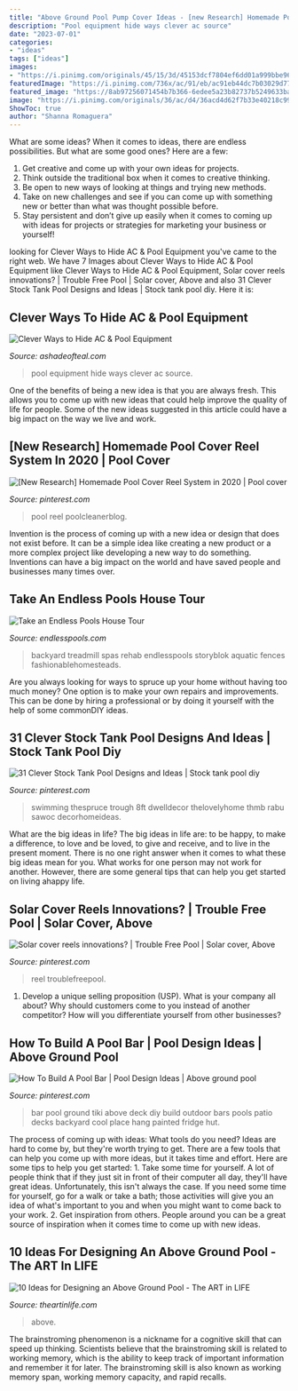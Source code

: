 ```yaml
---
title: "Above Ground Pool Pump Cover Ideas - [new Research] Homemade Pool Cover Reel System In 2020"
description: "Pool equipment hide ways clever ac source"
date: "2023-07-01"
categories:
- "ideas"
tags: ["ideas"]
images:
- "https://i.pinimg.com/originals/45/15/3d/45153dcf7804ef6dd01a999bbe96ca4b.jpg"
featuredImage: "https://i.pinimg.com/736x/ac/91/eb/ac91eb44dc7b03029d77e83231751cec.jpg"
featured_image: "https://8ab97256071454b7b366-6edee5a23b82737b5249633baf4833bf.ssl.cf1.rackcdn.com/img/house-tour/house-tour-deck.jpg"
image: "https://i.pinimg.com/originals/36/ac/d4/36acd4d62f7b33e40218c99b8e76e626.jpg"
ShowToc: true
author: "Shanna Romaguera"
---
```



What are some ideas?
When it comes to ideas, there are endless possibilities. But what are some good ones? Here are a few: 
1. Get creative and come up with your own ideas for projects.
2. Think outside the traditional box when it comes to creative thinking.
3. Be open to new ways of looking at things and trying new methods.
4. Take on new challenges and see if you can come up with something new or better than what was thought possible before. 
5. Stay persistent and don’t give up easily when it comes to coming up with ideas for projects or strategies for marketing your business or yourself!

	

		
looking for Clever Ways to Hide AC &amp; Pool Equipment you've came to the right web. We have 7 Images about Clever Ways to Hide AC &amp; Pool Equipment like Clever Ways to Hide AC &amp; Pool Equipment, Solar cover reels innovations? | Trouble Free Pool | Solar cover, Above and also 31 Clever Stock Tank Pool Designs and Ideas | Stock tank pool diy. Here it is:
		
    
## Clever Ways To Hide AC &amp; Pool Equipment

<img loading=lazy src="https://i2.wp.com/ashadeofteal.com/wp-content/uploads/2015/07/c201b72a3553181a1d326525926f53b8.jpg?resize=682%2C1023" onerror="this.onerror=null;this.src='https://tse3.mm.bing.net/th?id=OIP.3x2tNLNiRWXRkx_6D7eguQHaLH&amp;pid=15.1';" alt="Clever Ways to Hide AC &amp; Pool Equipment">

_Source: ashadeofteal.com_

>pool equipment hide ways clever ac source. 

	

One of the benefits of being a new idea is that you are always fresh. This allows you to come up with new ideas that could help improve the quality of life for people. Some of the new ideas suggested in this article could have a big impact on the way we live and work.

    
## [New Research] Homemade Pool Cover Reel System In 2020 | Pool Cover

<img loading=lazy src="https://i.pinimg.com/originals/36/ac/d4/36acd4d62f7b33e40218c99b8e76e626.jpg" onerror="this.onerror=null;this.src='https://tse4.mm.bing.net/th?id=OIP.eknF9-IwxWIS3G4cOtrr0wHaLG&amp;pid=15.1';" alt="[New Research] Homemade Pool Cover Reel System in 2020 | Pool cover">

_Source: pinterest.com_

>pool reel poolcleanerblog. 

	

Invention is the process of coming up with a new idea or design that does not exist before. It can be a simple idea like creating a new product or a more complex project like developing a new way to do something. Inventions can have a big impact on the world and have saved people and businesses many times over.

    
## Take An Endless Pools House Tour

<img loading=lazy src="https://8ab97256071454b7b366-6edee5a23b82737b5249633baf4833bf.ssl.cf1.rackcdn.com/img/house-tour/house-tour-deck.jpg" onerror="this.onerror=null;this.src='https://tse2.mm.bing.net/th?id=OIP.BcPkL24IpKNdZmT3ST7j3AHaFg&amp;pid=15.1';" alt="Take an Endless Pools House Tour">

_Source: endlesspools.com_

>backyard treadmill spas rehab endlesspools storyblok aquatic fences fashionablehomesteads. 

	

Are you always looking for ways to spruce up your home without having too much money? One option is to make your own repairs and improvements. This can be done by hiring a professional or by doing it yourself with the help of some commonDIY ideas.

    
## 31 Clever Stock Tank Pool Designs And Ideas | Stock Tank Pool Diy

<img loading=lazy src="https://i.pinimg.com/originals/45/15/3d/45153dcf7804ef6dd01a999bbe96ca4b.jpg" onerror="this.onerror=null;this.src='https://tse4.mm.bing.net/th?id=OIP.5CrEiEMB8R7HGjfIP_XamwHaHd&amp;pid=15.1';" alt="31 Clever Stock Tank Pool Designs and Ideas | Stock tank pool diy">

_Source: pinterest.com_

>swimming thespruce trough 8ft dwelldecor thelovelyhome thmb rabu sawoc decorhomeideas. 

	

What are the big ideas in life?
The big ideas in life are: to be happy, to make a difference, to love and be loved, to give and receive, and to live in the present moment. There is no one right answer when it comes to what these big ideas mean for you. What works for one person may not work for another. However, there are some general tips that can help you get started on living ahappy life.

    
## Solar Cover Reels Innovations? | Trouble Free Pool | Solar Cover, Above

<img loading=lazy src="https://i.pinimg.com/736x/ac/91/eb/ac91eb44dc7b03029d77e83231751cec.jpg" onerror="this.onerror=null;this.src='https://tse4.mm.bing.net/th?id=OIP.8BjssC_y6nHjnEzaRz8uAAHaFj&amp;pid=15.1';" alt="Solar cover reels innovations? | Trouble Free Pool | Solar cover, Above">

_Source: pinterest.com_

>reel troublefreepool. 

	

1. Develop a unique selling proposition (USP). What is your company all about? Why should customers come to you instead of another competitor? How will you differentiate yourself from other businesses? 

    
## How To Build A Pool Bar | Pool Design Ideas | Above Ground Pool

<img loading=lazy src="https://i.pinimg.com/736x/6a/a4/c1/6aa4c10aba60594811d052cff83b0468--above-ground-pool-ground-pools.jpg" onerror="this.onerror=null;this.src='https://tse3.mm.bing.net/th?id=OIP.cPGUqvWvgw6arSdf78ecAwHaFf&amp;pid=15.1';" alt="How To Build A Pool Bar | Pool Design Ideas | Above ground pool">

_Source: pinterest.com_

>bar pool ground tiki above deck diy build outdoor bars pools patio decks backyard cool place hang painted fridge hut. 

	

The process of coming up with ideas: What tools do you need?
Ideas are hard to come by, but they're worth trying to get. There are a few tools that can help you come up with more ideas, but it takes time and effort. Here are some tips to help you get started: 1. Take some time for yourself. A lot of people think that if they just sit in front of their computer all day, they'll have great ideas. Unfortunately, this isn't always the case. If you need some time for yourself, go for a walk or take a bath; those activities will give you an idea of what's important to you and when you might want to come back to your work. 2. Get inspiration from others. People around you can be a great source of inspiration when it comes time to come up with new ideas.

    
## 10 Ideas For Designing An Above Ground Pool - The ART In LIFE

<img loading=lazy src="https://theartinlife.com/wp-content/uploads/2016/07/THE-ART-IN-LIFE-POOL-6.jpg" onerror="this.onerror=null;this.src='https://tse2.mm.bing.net/th?id=OIP.CcxT1Rd19MckabfjTF0bZAHaE8&amp;pid=15.1';" alt="10 Ideas for Designing an Above Ground Pool - The ART in LIFE">

_Source: theartinlife.com_

>above. 

	

The brainstroming phenomenon is a nickname for a cognitive skill that can speed up thinking. Scientists believe that the brainstroming skill is related to working memory, which is the ability to keep track of important information and remember it for later. The brainstroming skill is also known as working memory span, working memory capacity, and rapid recalls.

